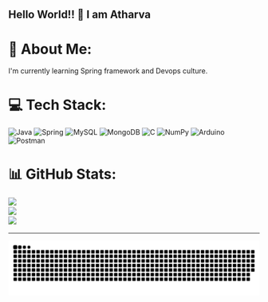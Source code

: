 ## Hello World!! 👋 I am Atharva 

# 💫 About Me:
I'm currently learning Spring framework and Devops culture.


# 💻 Tech Stack:
![Java](https://img.shields.io/badge/java-%23ED8B00.svg?style=for-the-badge&logo=openjdk&logoColor=white) ![Spring](https://img.shields.io/badge/spring-%236DB33F.svg?style=for-the-badge&logo=spring&logoColor=white) ![MySQL](https://img.shields.io/badge/mysql-4479A1.svg?style=for-the-badge&logo=mysql&logoColor=white) ![MongoDB](https://img.shields.io/badge/MongoDB-%234ea94b.svg?style=for-the-badge&logo=mongodb&logoColor=white) ![C](https://img.shields.io/badge/c-%2300599C.svg?style=for-the-badge&logo=c&logoColor=white) ![NumPy](https://img.shields.io/badge/numpy-%23013243.svg?style=for-the-badge&logo=numpy&logoColor=white) ![Arduino](https://img.shields.io/badge/-Arduino-00979D?style=for-the-badge&logo=Arduino&logoColor=white) ![Postman](https://img.shields.io/badge/Postman-FF6C37?style=for-the-badge&logo=postman&logoColor=white)
# 📊 GitHub Stats:
![](https://github-readme-stats.vercel.app/api?username=athrocks&theme=dark&hide_border=false&include_all_commits=false&count_private=false)<br/>
![](https://github-readme-streak-stats.herokuapp.com/?user=athrocks&theme=dark&hide_border=false)<br/>
![](https://github-readme-stats.vercel.app/api/top-langs/?username=athrocks&theme=dark&hide_border=false&include_all_commits=false&count_private=false&layout=compact)

<!-- 
## 🏆 GitHub Trophies
![](https://github-profile-trophy.vercel.app/?username=athrocks&theme=radical&no-frame=false&no-bg=true&margin-w=4)

### ✍️ Random Dev Quote
![](https://quotes-github-readme.vercel.app/api?type=horizontal&theme=radical)

### 🔝 Top Contributed Repo
![](https://github-contributor-stats.vercel.app/api?username=athrocks&limit=5&theme=dark&combine_all_yearly_contributions=true)
-->

---
<!-- 
[![](https://visitcount.itsvg.in/api?id=athrocks&icon=0&color=0)](https://visitcount.itsvg.in)
-->

<picture>
  <source media="(prefers-color-scheme: dark)" srcset="https://github.com/athrocks/athrocks/blob/output/github-snake-dark.svg" />
  <source media="(prefers-color-scheme: light)" srcset="https://github.com/athrocks/athrocks/blob/output/github-snake.svg" />
  <img alt="github-snake" src="https://github.com/athrocks/athrocks/blob/output/github-snake.svg" />
</picture>
